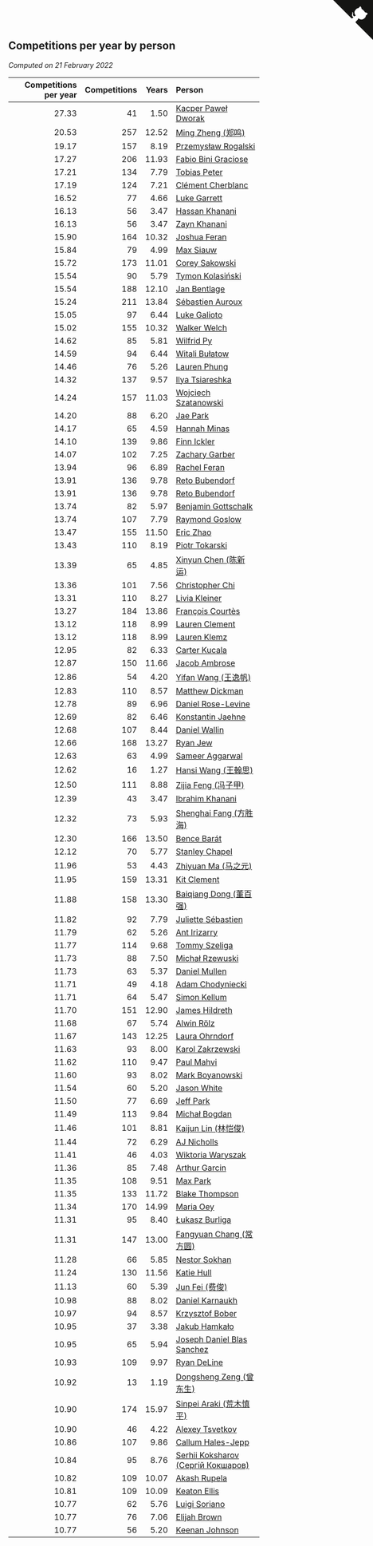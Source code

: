 ## Competitions per year by person

*Computed on 21 February 2022*

| Competitions per year | Competitions | Years | Person |
| ---: | ---: | ---: | :--- |
| 27.33 | 41 | 1.50 | [Kacper Paweł Dworak](https://www.worldcubeassociation.org/persons/2020DWOR01) |
| 20.53 | 257 | 12.52 | [Ming Zheng (郑鸣)](https://www.worldcubeassociation.org/persons/2009ZHEN11) |
| 19.17 | 157 | 8.19 | [Przemysław Rogalski](https://www.worldcubeassociation.org/persons/2013ROGA02) |
| 17.27 | 206 | 11.93 | [Fabio Bini Graciose](https://www.worldcubeassociation.org/persons/2010GRAC02) |
| 17.21 | 134 | 7.79 | [Tobias Peter](https://www.worldcubeassociation.org/persons/2014PETE03) |
| 17.19 | 124 | 7.21 | [Clément Cherblanc](https://www.worldcubeassociation.org/persons/2014CHER05) |
| 16.52 | 77 | 4.66 | [Luke Garrett](https://www.worldcubeassociation.org/persons/2017GARR05) |
| 16.13 | 56 | 3.47 | [Hassan Khanani](https://www.worldcubeassociation.org/persons/2018KHAN26) |
| 16.13 | 56 | 3.47 | [Zayn Khanani](https://www.worldcubeassociation.org/persons/2018KHAN28) |
| 15.90 | 164 | 10.32 | [Joshua Feran](https://www.worldcubeassociation.org/persons/2011FERA01) |
| 15.84 | 79 | 4.99 | [Max Siauw](https://www.worldcubeassociation.org/persons/2017SIAU02) |
| 15.72 | 173 | 11.01 | [Corey Sakowski](https://www.worldcubeassociation.org/persons/2011SAKO01) |
| 15.54 | 90 | 5.79 | [Tymon Kolasiński](https://www.worldcubeassociation.org/persons/2016KOLA02) |
| 15.54 | 188 | 12.10 | [Jan Bentlage](https://www.worldcubeassociation.org/persons/2010BENT01) |
| 15.24 | 211 | 13.84 | [Sébastien Auroux](https://www.worldcubeassociation.org/persons/2008AURO01) |
| 15.05 | 97 | 6.44 | [Luke Galioto](https://www.worldcubeassociation.org/persons/2015GALI02) |
| 15.02 | 155 | 10.32 | [Walker Welch](https://www.worldcubeassociation.org/persons/2011WELC01) |
| 14.62 | 85 | 5.81 | [Wilfrid Py](https://www.worldcubeassociation.org/persons/2016PYWI01) |
| 14.59 | 94 | 6.44 | [Witali Bułatow](https://www.worldcubeassociation.org/persons/2015BUAT01) |
| 14.46 | 76 | 5.26 | [Lauren Phung](https://www.worldcubeassociation.org/persons/2016PHUN02) |
| 14.32 | 137 | 9.57 | [Ilya Tsiareshka](https://www.worldcubeassociation.org/persons/2012TERE01) |
| 14.24 | 157 | 11.03 | [Wojciech Szatanowski](https://www.worldcubeassociation.org/persons/2011SZAT01) |
| 14.20 | 88 | 6.20 | [Jae Park](https://www.worldcubeassociation.org/persons/2015PARK24) |
| 14.17 | 65 | 4.59 | [Hannah Minas](https://www.worldcubeassociation.org/persons/2017MINA04) |
| 14.10 | 139 | 9.86 | [Finn Ickler](https://www.worldcubeassociation.org/persons/2012ICKL01) |
| 14.07 | 102 | 7.25 | [Zachary Garber](https://www.worldcubeassociation.org/persons/2014GARB01) |
| 13.94 | 96 | 6.89 | [Rachel Feran](https://www.worldcubeassociation.org/persons/2015FERA01) |
| 13.91 | 136 | 9.78 | [Reto Bubendorf](https://www.worldcubeassociation.org/persons/2012BUBE01) |
| 13.91 | 136 | 9.78 | [Reto Bubendorf](https://www.worldcubeassociation.org/persons/2012BUBE01) |
| 13.74 | 82 | 5.97 | [Benjamin Gottschalk](https://www.worldcubeassociation.org/persons/2016GOTT01) |
| 13.74 | 107 | 7.79 | [Raymond Goslow](https://www.worldcubeassociation.org/persons/2014GOSL01) |
| 13.47 | 155 | 11.50 | [Eric Zhao](https://www.worldcubeassociation.org/persons/2010ZHAO19) |
| 13.43 | 110 | 8.19 | [Piotr Tokarski](https://www.worldcubeassociation.org/persons/2013TOKA01) |
| 13.39 | 65 | 4.85 | [Xinyun Chen (陈新运)](https://www.worldcubeassociation.org/persons/2017CHEN36) |
| 13.36 | 101 | 7.56 | [Christopher Chi](https://www.worldcubeassociation.org/persons/2014CHIC01) |
| 13.31 | 110 | 8.27 | [Livia Kleiner](https://www.worldcubeassociation.org/persons/2013KLEI03) |
| 13.27 | 184 | 13.86 | [François Courtès](https://www.worldcubeassociation.org/persons/2008COUR01) |
| 13.12 | 118 | 8.99 | [Lauren Clement](https://www.worldcubeassociation.org/persons/2013KLEM01) |
| 13.12 | 118 | 8.99 | [Lauren Klemz](https://www.worldcubeassociation.org/persons/2013KLEM01) |
| 12.95 | 82 | 6.33 | [Carter Kucala](https://www.worldcubeassociation.org/persons/2015KUCA01) |
| 12.87 | 150 | 11.66 | [Jacob Ambrose](https://www.worldcubeassociation.org/persons/2010AMBR01) |
| 12.86 | 54 | 4.20 | [Yifan Wang (王逸帆)](https://www.worldcubeassociation.org/persons/2017WANY29) |
| 12.83 | 110 | 8.57 | [Matthew Dickman](https://www.worldcubeassociation.org/persons/2013DICK01) |
| 12.78 | 89 | 6.96 | [Daniel Rose-Levine](https://www.worldcubeassociation.org/persons/2015ROSE01) |
| 12.69 | 82 | 6.46 | [Konstantin Jaehne](https://www.worldcubeassociation.org/persons/2015JAEH01) |
| 12.68 | 107 | 8.44 | [Daniel Wallin](https://www.worldcubeassociation.org/persons/2013WALL03) |
| 12.66 | 168 | 13.27 | [Ryan Jew](https://www.worldcubeassociation.org/persons/2008JEWR01) |
| 12.63 | 63 | 4.99 | [Sameer Aggarwal](https://www.worldcubeassociation.org/persons/2017AGGA01) |
| 12.62 | 16 | 1.27 | [Hansi Wang (王翰思)](https://www.worldcubeassociation.org/persons/2020WANG19) |
| 12.50 | 111 | 8.88 | [Zijia Feng (冯子甲)](https://www.worldcubeassociation.org/persons/2013FENG02) |
| 12.39 | 43 | 3.47 | [Ibrahim Khanani](https://www.worldcubeassociation.org/persons/2018KHAN27) |
| 12.32 | 73 | 5.93 | [Shenghai Fang (方胜海)](https://www.worldcubeassociation.org/persons/2016FANG01) |
| 12.30 | 166 | 13.50 | [Bence Barát](https://www.worldcubeassociation.org/persons/2008BARA01) |
| 12.12 | 70 | 5.77 | [Stanley Chapel](https://www.worldcubeassociation.org/persons/2016CHAP04) |
| 11.96 | 53 | 4.43 | [Zhiyuan Ma (马之元)](https://www.worldcubeassociation.org/persons/2017MAZH04) |
| 11.95 | 159 | 13.31 | [Kit Clement](https://www.worldcubeassociation.org/persons/2008CLEM01) |
| 11.88 | 158 | 13.30 | [Baiqiang Dong (董百强)](https://www.worldcubeassociation.org/persons/2008DONG06) |
| 11.82 | 92 | 7.79 | [Juliette Sébastien](https://www.worldcubeassociation.org/persons/2014SEBA01) |
| 11.79 | 62 | 5.26 | [Ant Irizarry](https://www.worldcubeassociation.org/persons/2016IRIZ02) |
| 11.77 | 114 | 9.68 | [Tommy Szeliga](https://www.worldcubeassociation.org/persons/2012SZEL01) |
| 11.73 | 88 | 7.50 | [Michał Rzewuski](https://www.worldcubeassociation.org/persons/2014RZEW01) |
| 11.73 | 63 | 5.37 | [Daniel Mullen](https://www.worldcubeassociation.org/persons/2016MULL04) |
| 11.71 | 49 | 4.18 | [Adam Chodyniecki](https://www.worldcubeassociation.org/persons/2017CHOD02) |
| 11.71 | 64 | 5.47 | [Simon Kellum](https://www.worldcubeassociation.org/persons/2016KELL12) |
| 11.70 | 151 | 12.90 | [James Hildreth](https://www.worldcubeassociation.org/persons/2009HILD01) |
| 11.68 | 67 | 5.74 | [Alwin Rölz](https://www.worldcubeassociation.org/persons/2016ROLZ01) |
| 11.67 | 143 | 12.25 | [Laura Ohrndorf](https://www.worldcubeassociation.org/persons/2009OHRN01) |
| 11.63 | 93 | 8.00 | [Karol Zakrzewski](https://www.worldcubeassociation.org/persons/2014ZAKR01) |
| 11.62 | 110 | 9.47 | [Paul Mahvi](https://www.worldcubeassociation.org/persons/2012MAHV01) |
| 11.60 | 93 | 8.02 | [Mark Boyanowski](https://www.worldcubeassociation.org/persons/2014BOYA01) |
| 11.54 | 60 | 5.20 | [Jason White](https://www.worldcubeassociation.org/persons/2016WHIT16) |
| 11.50 | 77 | 6.69 | [Jeff Park](https://www.worldcubeassociation.org/persons/2015PARK08) |
| 11.49 | 113 | 9.84 | [Michał Bogdan](https://www.worldcubeassociation.org/persons/2012BOGD01) |
| 11.46 | 101 | 8.81 | [Kaijun Lin (林恺俊)](https://www.worldcubeassociation.org/persons/2013LINK01) |
| 11.44 | 72 | 6.29 | [AJ Nicholls](https://www.worldcubeassociation.org/persons/2015NICH04) |
| 11.41 | 46 | 4.03 | [Wiktoria Waryszak](https://www.worldcubeassociation.org/persons/2018WARY01) |
| 11.36 | 85 | 7.48 | [Arthur Garcin](https://www.worldcubeassociation.org/persons/2014GARC27) |
| 11.35 | 108 | 9.51 | [Max Park](https://www.worldcubeassociation.org/persons/2012PARK03) |
| 11.35 | 133 | 11.72 | [Blake Thompson](https://www.worldcubeassociation.org/persons/2010THOM03) |
| 11.34 | 170 | 14.99 | [Maria Oey](https://www.worldcubeassociation.org/persons/2007OEYM01) |
| 11.31 | 95 | 8.40 | [Łukasz Burliga](https://www.worldcubeassociation.org/persons/2013BURL01) |
| 11.31 | 147 | 13.00 | [Fangyuan Chang (常方圆)](https://www.worldcubeassociation.org/persons/2009CHAN04) |
| 11.28 | 66 | 5.85 | [Nestor Sokhan](https://www.worldcubeassociation.org/persons/2016SOKH01) |
| 11.24 | 130 | 11.56 | [Katie Hull](https://www.worldcubeassociation.org/persons/2010HULL01) |
| 11.13 | 60 | 5.39 | [Jun Fei (费俊)](https://www.worldcubeassociation.org/persons/2016FEIJ02) |
| 10.98 | 88 | 8.02 | [Daniel Karnaukh](https://www.worldcubeassociation.org/persons/2014KARN02) |
| 10.97 | 94 | 8.57 | [Krzysztof Bober](https://www.worldcubeassociation.org/persons/2013BOBE01) |
| 10.95 | 37 | 3.38 | [Jakub Hamkało](https://www.worldcubeassociation.org/persons/2018HAMK01) |
| 10.95 | 65 | 5.94 | [Joseph Daniel Blas Sanchez](https://www.worldcubeassociation.org/persons/2016SANC08) |
| 10.93 | 109 | 9.97 | [Ryan DeLine](https://www.worldcubeassociation.org/persons/2012DELI01) |
| 10.92 | 13 | 1.19 | [Dongsheng Zeng (曾东生)](https://www.worldcubeassociation.org/persons/2020ZENG03) |
| 10.90 | 174 | 15.97 | [Sinpei Araki (荒木慎平)](https://www.worldcubeassociation.org/persons/2006ARAK01) |
| 10.90 | 46 | 4.22 | [Alexey Tsvetkov](https://www.worldcubeassociation.org/persons/2017TSVE02) |
| 10.86 | 107 | 9.86 | [Callum Hales-Jepp](https://www.worldcubeassociation.org/persons/2012HALE01) |
| 10.84 | 95 | 8.76 | [Serhii Koksharov (Сергій Кокшаров)](https://www.worldcubeassociation.org/persons/2013KOKS01) |
| 10.82 | 109 | 10.07 | [Akash Rupela](https://www.worldcubeassociation.org/persons/2012RUPE01) |
| 10.81 | 109 | 10.09 | [Keaton Ellis](https://www.worldcubeassociation.org/persons/2012ELLI01) |
| 10.77 | 62 | 5.76 | [Luigi Soriano](https://www.worldcubeassociation.org/persons/2016SORI04) |
| 10.77 | 76 | 7.06 | [Elijah Brown](https://www.worldcubeassociation.org/persons/2015BROW03) |
| 10.77 | 56 | 5.20 | [Keenan Johnson](https://www.worldcubeassociation.org/persons/2016JOHN30) |


<a href="https://github.com/jonatanklosko/wca_statistics" class="github-corner" aria-label="View source on Github"><svg width="80" height="80" viewBox="0 0 250 250" style="fill:#151513; color:#fff; position: absolute; top: 0; border: 0; right: 0;" aria-hidden="true"><path d="M0,0 L115,115 L130,115 L142,142 L250,250 L250,0 Z"></path><path d="M128.3,109.0 C113.8,99.7 119.0,89.6 119.0,89.6 C122.0,82.7 120.5,78.6 120.5,78.6 C119.2,72.0 123.4,76.3 123.4,76.3 C127.3,80.9 125.5,87.3 125.5,87.3 C122.9,97.6 130.6,101.9 134.4,103.2" fill="currentColor" style="transform-origin: 130px 106px;" class="octo-arm"></path><path d="M115.0,115.0 C114.9,115.1 118.7,116.5 119.8,115.4 L133.7,101.6 C136.9,99.2 139.9,98.4 142.2,98.6 C133.8,88.0 127.5,74.4 143.8,58.0 C148.5,53.4 154.0,51.2 159.7,51.0 C160.3,49.4 163.2,43.6 171.4,40.1 C171.4,40.1 176.1,42.5 178.8,56.2 C183.1,58.6 187.2,61.8 190.9,65.4 C194.5,69.0 197.7,73.2 200.1,77.6 C213.8,80.2 216.3,84.9 216.3,84.9 C212.7,93.1 206.9,96.0 205.4,96.6 C205.1,102.4 203.0,107.8 198.3,112.5 C181.9,128.9 168.3,122.5 157.7,114.1 C157.9,116.9 156.7,120.9 152.7,124.9 L141.0,136.5 C139.8,137.7 141.6,141.9 141.8,141.8 Z" fill="currentColor" class="octo-body"></path></svg></a><style>.github-corner:hover .octo-arm{animation:octocat-wave 560ms ease-in-out}@keyframes octocat-wave{0%,100%{transform:rotate(0)}20%,60%{transform:rotate(-25deg)}40%,80%{transform:rotate(10deg)}}@media (max-width:500px){.github-corner:hover .octo-arm{animation:none}.github-corner .octo-arm{animation:octocat-wave 560ms ease-in-out}}</style>
